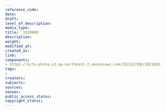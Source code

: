 ```yaml
---
reference_code: 
date: 
draft: 
level_of_description: 
media_type: 
title: _1D20080
description: 
weight: 
modified_at: 
created_at: 
link: 
components:
- https://kctu-photo.s3.ap-northeast-2.amazonaws.com/2021년/8월/20210823_민주노총+2021년+73차+임시대의원대회/_1D20080.jpg
tags:
- 
creators: 
subjects: 
sources: 
venues: 
public_access_status: 
copyright_status: 
---
```

